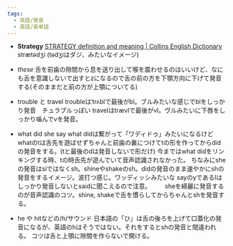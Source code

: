 ```yaml
---
tags:
  - 英語/発音
  - 英語/英単語
---
```

- **Strategy**
  [STRATEGY definition and meaning | Collins English Dictionary](https://www.collinsdictionary.com/dictionary/english/strategy)
  strætədʒi (tədʒiはダジ、みたいなイメージ)
- *these* 舌を前歯の隙間から息を送り出して喉を震わせるのはいいけど、なにも舌を意識しないで出すとzになるので舌の前の方を下顎方向に下げて発音する(そのままだと前の方が上顎についてる)

- trouble と travel
  troubleはˈtrʌblで最後がbl。ブルみたいな感じでblをしっかり発音　チュラブルっぽい
  travelはtrævlで最後がvl。ヴルみたいに下唇をしっかり噛んでvを発音。

- what did she say
	what didは繋がって「ワディドゥ」みたいになるけどwhatのtは舌先を遊ばせずちゃんと前歯の裏につけてtの形を作ってからdidの発音をする。(tと最後のdは発音しないで形だけ) 今まではwhat didをリンキングする時、tの時舌先が遊んでいて音声認識されなかった。
	ちなみにsheの発音はsiではなくsh。shineやshakeのsh。didの発音のまま速やかにshの発音をするイメージ。波打つ感じ。ワッディッシみたいな sayのyであるIはしっかり発音しないとsaidに聞こえるので注意。
　　sheを綺麗に発音するのが音声認識のコツ。shine, shakeで舌を慣らしてからちゃんとshを発音する。

- he や hitなどの/h/サウンド
	日本語の「ひ」は舌の後ろを上げて口蓋化の発音になるが、英語のhはそうではない。それをするとshの発音と間違われる。
	コツは舌と上顎に隙間を作らないで開ける。